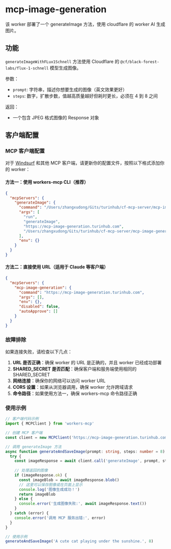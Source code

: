 # mcp-image-generation

该 worker 部署了一个 generateImage 方法，使用 cloudflare 的 worker AI 生成图片。

## 功能

`generateImageWithFLux1Schnell` 方法使用 Cloudflare 的 `@cf/black-forest-labs/flux-1-schnell` 模型生成图像。

参数：
- `prompt`: 字符串，描述你想要生成的图像（英文效果更好）
- `steps`: 数字，扩散步数，值越高质量越好但耗时更长，必须在 4 到 8 之间

返回：
- 一个包含 JPEG 格式图像的 Response 对象

## 客户端配置

### MCP 客户端配置

对于 [Windsurf](https://github.com/cloudflare/windsurf) 和其他 MCP 客户端，请更新你的配置文件，按照以下格式添加你的 worker：

#### 方法一：使用 workers-mcp CLI（推荐）

```json
{
  "mcpServers": {
    "generateImage": {
      "command": "/Users/zhangxudong/Gits/turinhub/cf-mcp-server/mcp-image-generation/node_modules/.bin/workers-mcp",
      "args": [
        "run",
        "generateImage",
        "https://mcp-image-generation.turinhub.com",
        "/Users/zhangxudong/Gits/turinhub/cf-mcp-server/mcp-image-generation"
      ],
      "env": {}
    }
  }
}
```
#### 方法二：直接使用 URL（适用于 Claude 等客户端）

```json
{
  "mcpServers": {
    "mcp-image-generation": {
      "command": "https://mcp-image-generation.turinhub.com",
      "args": [],
      "env": {},
      "disabled": false,
      "autoApprove": []
    }
  }
}
```

### 故障排除

如果连接失败，请检查以下几点：

1. **URL 是否正确**：确保 worker 的 URL 是正确的，并且 worker 已经成功部署
2. **SHARED_SECRET 是否匹配**：确保客户端和服务端使用相同的 SHARED_SECRET
3. **网络连接**：确保你的网络可以访问 worker URL
4. **CORS 设置**：如果从浏览器调用，确保 worker 允许跨域请求
5. **命令路径**：如果使用方法一，确保 workers-mcp 命令路径正确

### 使用示例

```typescript
// 客户端代码示例
import { MCPClient } from 'workers-mcp'

// 创建 MCP 客户端
const client = new MCPClient('https://mcp-image-generation.turinhub.com')

// 调用 generateImage 方法
async function generateAndSaveImage(prompt: string, steps: number = 8) {
  try {
    const imageResponse = await client.call('generateImage', prompt, steps)
    
    // 处理返回的图像
    if (imageResponse.ok) {
      const imageBlob = await imageResponse.blob()
      // 这里可以保存图像或在页面上显示
      console.log('图像生成成功！')
      return imageBlob
    } else {
      console.error('生成图像失败:', await imageResponse.text())
    }
  } catch (error) {
    console.error('调用 MCP 服务出错:', error)
  }
}

// 使用示例
generateAndSaveImage('A cute cat playing under the sunshine.', 8)
```